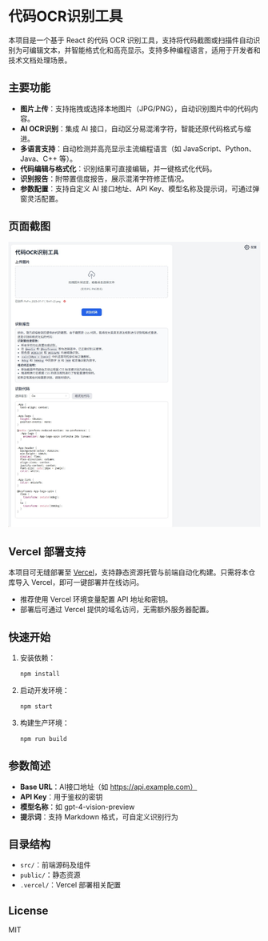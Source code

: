 
# 代码OCR识别工具

本项目是一个基于 React 的代码 OCR 识别工具，支持将代码截图或扫描件自动识别为可编辑文本，并智能格式化和高亮显示。支持多种编程语言，适用于开发者和技术文档处理场景。

## 主要功能

- **图片上传**：支持拖拽或选择本地图片（JPG/PNG），自动识别图片中的代码内容。
- **AI OCR识别**：集成 AI 接口，自动区分易混淆字符，智能还原代码格式与缩进。
- **多语言支持**：自动检测并高亮显示主流编程语言（如 JavaScript、Python、Java、C++ 等）。
- **代码编辑与格式化**：识别结果可直接编辑，并一键格式化代码。
- **识别报告**：附带置信度报告，展示混淆字符修正情况。
- **参数配置**：支持自定义 AI 接口地址、API Key、模型名称及提示词，可通过弹窗灵活配置。

## 页面截图

![1752460603505](image/README/1752460603505.png)

## Vercel 部署支持

本项目可无缝部署至 [Vercel](https://vercel.com/)，支持静态资源托管与前端自动化构建。只需将本仓库导入 Vercel，即可一键部署并在线访问。

- 推荐使用 Vercel 环境变量配置 API 地址和密钥。
- 部署后可通过 Vercel 提供的域名访问，无需额外服务器配置。

## 快速开始

1. 安装依赖：
   ```bash
   npm install
   ```
2. 启动开发环境：
   ```bash
   npm start
   ```
3. 构建生产环境：
   ```bash
   npm run build
   ```

## 参数简述

- **Base URL**：AI接口地址（如 https://api.example.com）
- **API Key**：用于鉴权的密钥
- **模型名称**：如 gpt-4-vision-preview
- **提示词**：支持 Markdown 格式，可自定义识别行为

## 目录结构

- `src/`：前端源码及组件
- `public/`：静态资源
- `.vercel/`：Vercel 部署相关配置

## License

MIT
